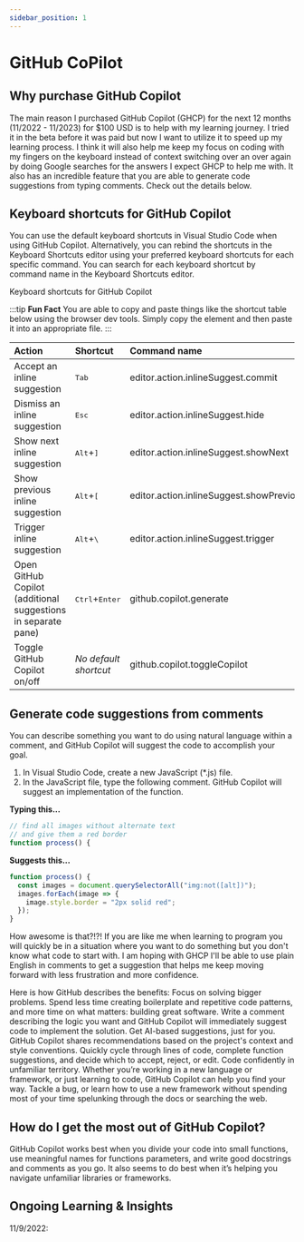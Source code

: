```yaml
---
sidebar_position: 1
---
```


# GitHub CoPilot

## Why purchase GitHub Copilot

The main reason I purchased GitHub Copilot (GHCP) for the next 12 months (11/2022 - 11/2023) for $100 USD is to help with my learning journey. I tried it in the beta before it was paid but now I want to utilize it to speed up my learning process. I think it will also help me keep my focus on coding with my fingers on the keyboard instead of context switching over an over again by doing Google searches for the answers I expect GHCP to help me with. It also has an incredible feature that you are able to generate code suggestions from typing comments. Check out the details below.

## Keyboard shortcuts for GitHub Copilot
You can use the default keyboard shortcuts in Visual Studio Code when using GitHub Copilot. Alternatively, you can rebind the shortcuts in the Keyboard Shortcuts editor using your preferred keyboard shortcuts for each specific command. You can search for each keyboard shortcut by command name in the Keyboard Shortcuts editor.

Keyboard shortcuts for GitHub Copilot

:::tip **Fun Fact**
You are able to copy and paste things like the shortcut table below using the browser dev tools. Simply copy the element and then paste it into an appropriate file.
:::

<table><thead><tr><th align="left">Action</th><th align="left">Shortcut</th><th align="left">Command name</th></tr></thead><tbody><tr><td align="left">Accept an inline suggestion</td><td align="left"><kbd>Tab</kbd></td><td align="left">editor.action.inlineSuggest.commit</td></tr><tr><td align="left">Dismiss an inline suggestion</td><td align="left"><kbd>Esc</kbd></td><td align="left">editor.action.inlineSuggest.hide</td></tr><tr><td align="left">Show next inline suggestion</td><td align="left"><kbd>Alt</kbd>+<kbd>]</kbd></td><td align="left">editor.action.inlineSuggest.showNext</td></tr><tr><td align="left">Show previous inline suggestion</td><td align="left"><kbd>Alt</kbd>+<kbd>[</kbd></td><td align="left">editor.action.inlineSuggest.showPrevious</td></tr><tr><td align="left">Trigger inline suggestion</td><td align="left"><kbd>Alt</kbd>+<kbd>\</kbd></td><td align="left">editor.action.inlineSuggest.trigger</td></tr><tr><td align="left">Open GitHub Copilot (additional suggestions in separate pane)</td><td align="left"><kbd>Ctrl</kbd>+<kbd>Enter</kbd></td><td align="left">github.copilot.generate</td></tr><tr><td align="left">Toggle GitHub Copilot on/off</td><td align="left"><em>No default shortcut</em></td><td align="left">github.copilot.toggleCopilot</td></tr></tbody></table>

## Generate code suggestions from comments

You can describe something you want to do using natural language within a comment, and GitHub Copilot will suggest the code to accomplish your goal.

1. In Visual Studio Code, create a new JavaScript (*.js) file.
2. In the JavaScript file, type the following comment. GitHub Copilot will suggest an implementation of the function.

**Typing this...**

``` javascript
// find all images without alternate text
// and give them a red border
function process() {
```
**Suggests this...**

``` javascript
function process() {
  const images = document.querySelectorAll("img:not([alt])");
  images.forEach(image => {
    image.style.border = "2px solid red";
  });
}
```

How awesome is that?!?! If you are like me when learning to program you will quickly be in a situation where you want to do something but you don't know what code to start with. I am hoping with GHCP I'll be able to use plain English in comments to get a suggestion that helps me keep moving forward with less frustration and more confidence.

Here is how GitHub describes the benefits: Focus on solving bigger problems. Spend less time creating boilerplate and repetitive code patterns, and more time on what matters: building great software. Write a comment describing the logic you want and GitHub Copilot will immediately suggest code to implement the solution. Get AI-based suggestions, just for you. GitHub Copilot shares recommendations based on the project's context and style conventions. Quickly cycle through lines of code, complete function suggestions, and decide which to accept, reject, or edit. Code confidently in unfamiliar territory. Whether you’re working in a new language or framework, or just learning to code, GitHub Copilot can help you find your way. Tackle a bug, or learn how to use a new framework without spending most of your time spelunking through the docs or searching the web.

## How do I get the most out of GitHub Copilot?

GitHub Copilot works best when you divide your code into small functions, use meaningful names for functions parameters, and write good docstrings and comments as you go. It also seems to do best when it’s helping you navigate unfamiliar libraries or frameworks.

## Ongoing Learning & Insights

11/9/2022:
